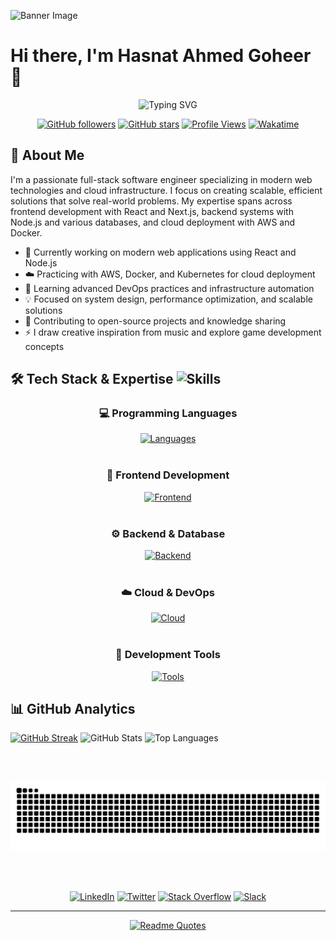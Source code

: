 ![Banner Image](https://repository-images.githubusercontent.com/588181932/e36ec678-7984-4cdd-8e4c-a3932772ff8e)
# Hi there, I'm Hasnat Ahmed Goheer 👋

<div align="center">
  
![Typing SVG](https://readme-typing-svg.herokuapp.com?font=Fira+Code&weight=600&size=28&duration=4000&pause=1000&color=58A6FF&center=true&vCenter=true&width=600&lines=Full+Stack+Developer;Software+Engineer;Tech+Enthusiast;Always+Learning+New+Things)

[![GitHub followers](https://img.shields.io/github/followers/Hasnat-Ahmed-Goheer?style=for-the-badge&logo=github&logoColor=white&labelColor=1f2937&color=3b82f6)](https://github.com/Hasnat-Ahmed-Goheer)
[![GitHub stars](https://img.shields.io/github/stars/Hasnat-Ahmed-Goheer?style=for-the-badge&logo=github&logoColor=white&labelColor=1f2937&color=f59e0b)](https://github.com/Hasnat-Ahmed-Goheer)
[![Profile Views](https://komarev.com/ghpvc/?username=Hasnat-Ahmed-Goheer&style=for-the-badge&color=0891b2)](https://github.com/Hasnat-Ahmed-Goheer)
[![Wakatime](https://wakatime.com/badge/user/66e499a9-0f38-4f1e-8710-ae5585ef0f44.svg?style=for-the-badge)](https://wakatime.com/@66e499a9-0f38-4f1e-8710-ae5585ef0f44)

</div>

## 🚀 About Me

I'm a passionate full-stack software engineer specializing in modern web technologies and cloud infrastructure. I focus on creating scalable, efficient solutions that solve real-world problems. My expertise spans across frontend development with React and Next.js, backend systems with Node.js and various databases, and cloud deployment with AWS and Docker.

- 🔭 Currently working on modern web applications using React and Node.js
- ☁️ Practicing with AWS, Docker, and Kubernetes for cloud deployment
- 🌱 Learning advanced DevOps practices and infrastructure automation
- 💡 Focused on system design, performance optimization, and scalable solutions
- 🎯 Contributing to open-source projects and knowledge sharing
- ⚡ I draw creative inspiration from music and explore game development concepts

## 🛠️ Tech Stack & Expertise <img src="https://github.com/user-attachments/assets/f8be29be-bf39-4548-a88c-70dd205db02d" title="Skills" alt="Skills" width="40" height="40">

<div align="center">

### 💻 Programming Languages

[![Languages](https://skillicons.dev/icons?i=java,cpp,js,ts,python,rust,cs,bash,&theme=dark)](https://skillicons.dev)
<br><br>
### 🎨 Frontend Development
[![Frontend](https://skillicons.dev/icons?i=react,nextjs,redux,html,css,tailwind,bootstrap,materialui&theme=dark)](https://skillicons.dev)
<br><br>
### ⚙️ Backend & Database
[![Backend](https://skillicons.dev/icons?i=nodejs,mongodb,graphql,prisma,firebase,dotnet,django,express,mysql,postgresql,redis&theme=dark)](https://skillicons.dev)
<br><br>
### ☁️ Cloud & DevOps
[![Cloud](https://skillicons.dev/icons?i=aws,gcp,docker,kubernetes,terraform,jenkins,nginx,linux,ubuntu,debian&theme=dark)](https://skillicons.dev)
<br><br>
### 🔧 Development Tools
[![Tools](https://skillicons.dev/icons?i=vscode,github,figma,postman,idea,vim,notion&theme=dark)](https://skillicons.dev)

</div>

## 📊 GitHub Analytics

<div align="left">
  <a href="https://git.io/streak-stats"><img src="https://streak-stats.demolab.com?user=Hasnat-Ahmed-Goheer&theme=github-dark-blue&hide_border=true&border_radius=12&card_width=496&background=45%2C0D1117%2C1C2431&stroke=8D6F15&currStreakNum=fff&currStreakLabel=fff&sideLabels=58A6FF&fire=FF652F&exclude_days=Sun%2CSat" alt="GitHub Streak" /></a>
  <img src="https://github-readme-stats.vercel.app/api?username=Hasnat-Ahmed-Goheer&card_width=496&card_height=195&show_icons=true&theme=github_dark&bg_color=45,0D1117,1C2431&hide_border=true&border_radius=12&ring_color=1f6feb&text_color=fff&title_color=58a6ff" alt="GitHub Stats" />
  <img src="https://github-readme-stats.vercel.app/api/top-langs/?username=Hasnat-Ahmed-Goheer&layout=compact&theme=sunset-gradient&theme=github_dark&bg_color=45,0D1117,1C2431&card_width=496&card_height=195&hide_border=true&border_radius=12&text_color=fff&title_color=58a6ff" alt="Top Languages" />
<!-- <img src="https://github-profile-summary-cards.vercel.app/api/cards/profile-details?username=Hasnat-Ahmed-Goheer&theme=github_dark" alt="Profile Summary" /> -->
</div>

<br><br> 

<div align="center">
<picture>
  <source media="(prefers-color-scheme: dark)" srcset="https://raw.githubusercontent.com/Hasnat-Ahmed-Goheer/Hasnat-Ahmed-Goheer/output/github-snake-dark.svg">
  <source media="(prefers-color-scheme: light)" srcset="https://raw.githubusercontent.com/Hasnat-Ahmed-Goheer/Hasnat-Ahmed-Goheer/output/github-snake.svg">
  <img alt="GitHub contribution grid snake animation" src="https://raw.githubusercontent.com/Hasnat-Ahmed-Goheer/Hasnat-Ahmed-Goheer/output/github-snake.svg">
</picture>
</div>

<br><br>

<div align="center">

[![LinkedIn](https://img.shields.io/badge/LinkedIn-0A66C2?style=for-the-badge&logo=linkedin&logoColor=white)](https://linkedin.com/in/hasnat-ahmed-goheer/)
[![Twitter](https://img.shields.io/badge/Twitter-1DA1F2?style=for-the-badge&logo=twitter&logoColor=white)](https://twitter.com/Hasnat__AhmedG)
[![Stack Overflow](https://img.shields.io/badge/Stack_Overflow-FE7A16?style=for-the-badge&logo=stack-overflow&logoColor=white)](https://stackoverflow.com/users/21419836/hasnat-ahmed)
[![Slack](https://img.shields.io/badge/Slack-4A154B?style=for-the-badge&logo=slack&logoColor=white)](https://join.slack.com/t/hasnatsteam/shared_invite/zt-2947bdbyq-DBKPRhymZx~q169vk1uS6w)

</div>

---

<div align="center">

[![Readme Quotes](https://quotes-github-readme.vercel.app/api?type=horizontal&theme=radical)](https://github.com/piyushsuthar/github-readme-quotes)

</div>

